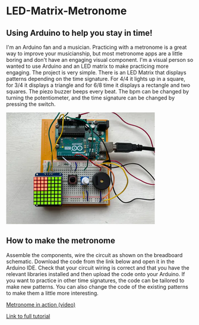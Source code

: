 # LED-Matrix-Metronome
## Using Arduino to help you stay in time!

I'm an Arduino fan and a musician. Practicing with a metronome is a great way to improve your musicianship, but most metronome apps are a little boring and don't have an engaging visual component. I'm a visual person so wanted to use Arduino and an LED matrix to make practicing more engaging. 
The project is very simple. There is an LED Matrix that displays patterns depending on the time signature.  For 4/4 it lights up in a square, for 3/4 it displays a triangle and for 6/8 time it displays a rectangle and two squares. The piezo buzzer beeps every beat. The bpm can be changed by turning the potentiometer, and the time signature can be changed by pressing the switch. 

![Metronome image](https://github.com/Kzra/LED-Matrix-Metronome/blob/main/image_2021-01-20_135442.png)

## How to make the metronome
Assemble the components, wire the circuit as shown on the breadboard schematic. Download the code from the link below and open it in the Arduino IDE. Check that your circuit wiring is correct and that you have the relevant libraries installed and then upload the code onto your Arduino. 
If you want to practice in other time signatures, the code can be tailored to make new patterns. You can also change the code of the existing patterns to make them a little more interesting.

[Metronome in action (video)](https://www.youtube.com/watch?v=7WuJovUj4kk&ab_channel=Afrotechmods)

[Link to full tutorial](https://create.arduino.cc/projecthub/kzra/led-matrix-metronome-767e3c)

